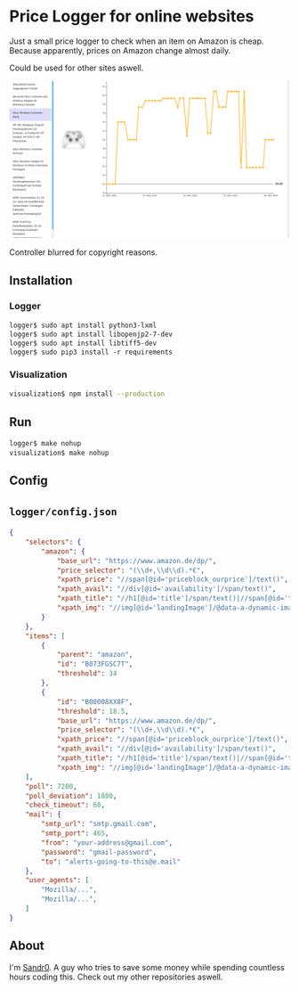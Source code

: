 # Price Logger for online websites

Just a small price logger to check when an item on Amazon is cheap. Because apparently, prices on Amazon change almost daily.

Could be used for other sites aswell.

![Example](readme.png)

Controller blurred for copyright reasons.

## Installation

### Logger

```shell
logger$ sudo apt install python3-lxml
logger$ sudo apt install libopenjp2-7-dev
logger$ sudo apt install libtiff5-dev
logger$ sudo pip3 install -r requirements
```

### Visualization

```sh
visualization$ npm install --production
```

## Run

```sh
logger$ make nohup
visualization$ make nohup
```

## Config

## `logger/config.json`

```json
{
    "selectors": {
        "amazon": {
            "base_url": "https://www.amazon.de/dp/",
            "price_selector": "(\\d+,\\d\\d).*€",
            "xpath_price": "//span[@id='priceblock_ourprice']/text()",
            "xpath_avail": "//div[@id='availability']/span/text()",
            "xpath_title": "//h1[@id='title']/span/text()|//span[@id='title']/text()|//h1[@id='title']/text()",
            "xpath_img": "//img[@id='landingImage']/@data-a-dynamic-image"
        }
    },
    "items": [
        {
            "parent": "amazon",
            "id": "B073FGSC7T",
            "threshold": 34
        },
        {
            "id": "B00008XX8F",
            "threshold": 18.5,
            "base_url": "https://www.amazon.de/dp/",
            "price_selector": "(\\d+,\\d\\d).*€",
            "xpath_price": "//span[@id='priceblock_ourprice']/text()",
            "xpath_avail": "//div[@id='availability']/span/text()",
            "xpath_title": "//h1[@id='title']/span/text()|//span[@id='title']/text()|//h1[@id='title']/text()",
            "xpath_img": "//img[@id='landingImage']/@data-a-dynamic-image"        },
    ],
    "poll": 7200,
    "poll_deviation": 1800,
    "check_timeout": 60,
    "mail": {
        "smtp_url": "smtp.gmail.com",
        "smtp_port": 465,
        "from": "your-address@gmail.com",
        "password": "gmail-password",
        "to": "alerts-going-to-this@e.mail"
    },
    "user_agents": [
        "Mozilla/...",
        "Mozilla/...",
    ]
}
```

## About

I'm [Sandr0](https://twitter.com/Sandr0x00). A guy who tries to save some money while spending countless hours coding this. Check out my other repositories aswell.
